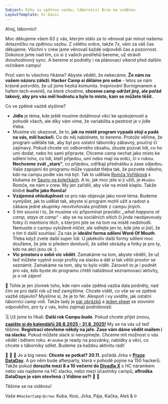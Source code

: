 ```yaml
---
Subject: Díky za zpětnou vazbu, táborníci! Brzo na viděnou
LayoutTemplate: hc-basic
---
```


Ahoj, táborníci!

Moc děkujeme všem 63 z vás, kterým stálo za to věnovat pár minut našemu dotazníčku na zpětnou vazbu.
Z célého srdce, takže 7x, vám za váš čas děkujeme. Všichni v crew jsme věnovali každé odpovědi čas a pozornost.
Dokonce jsme nad tím, co si z vašich postřehů bereme, už strávili dvouhodinový sync. A bereme si podněty
i na plánovací víkend před dalším ročníkem campu!

Proč vám to všechno říkáme? Abyste věděli, že nekecáme. **Že nám na vašem názoru záleží. Hacker Camp si děláme pro sebe**
\- letos se nám krásně potvrdilo, že už jsme hezká komunita. Inspirování Burnigmanem a hafem tech-eventů,
na které chodíme, **chceme camp udržet jiný, ale pořád takový, aby pro vás měl hodnotu a bylo to místo, kam se můžete těšit.**

Co ve zpětné vazbě slyšíme?

- **Jídlo** je téma, kde ještě musíme dotáhnout věci ke spokojenosti a pohodě všech, ale díky vám víme,
  že variabilita a pestrost je v jídle třeba.
- Musíme víc ukazovat, že to, **jak na místě program vypadá stojí a padá na vás, milí hackeři**. Co do něj nabídnete,
  to bereme. Protože věříme, že program uděláte tak, aby byl pro ostatní táborníky zábavný, poučný či zajímavý.
  Pokud chcete víc odborného obsahu, zkuste pozvat lidi, co ho umí dodat, nebo ho sami připravte.
  Chceme camp nechat jako místo ke sdílení toho, co lidi, kteří přijedou, umí nebo mají na srdci, či v rukou.
  **Nechceme zvát „stars“**, co přijedou, odříkají přednášku a zase odjedou. Vaše zapojení do programu může vypadat třeba tak,
  že pozvete někoho, kdo na campu podle vás má být. Tak to udělala [Romča Voříšková](https://donut.hackercamp.cz/hackers/romana/)
  s klukama ze [Sauny na kolečkách](https://www.saunalab.sk/). A to, jak moc jste si ji užili,
  je `#kudos` Romče, ne nám v crew. My jen zařídili, aby vše na místě klaplo. Takže klidně **buďte jako Romča!**
- **Vzájemná ohleduplnost** se pro nás objevuje jako nové téma. Budeme vymýšlet, jak to udělat tak,
  abyste si program mohli užít a radost a zábava jedné skupinky neovlivňovala prožitek z campu jiných.
- S tím souvisí i to, že musíme víc připomínat pravidlo: _„what happens at camp, stays at camp“_ - aby se na sociálních
  sítích či jinde neobjevovaly fotky či mentions těch, s kterými jste se na tom na místě nedohodli.
  Nemusíte o campu vyloženě mlčet, ale sdílejte jen to, kde jste si jistí, že s tím ti další souhlasí.
  Za nás je **ideální forma sdílení Word Of Mouth**. Třeba když zvete další super lidi. U jakékoliv další formy
  sdílení moc doufáme, že jste si předem domluvili, že sdílet obrázky a fotky je pro ty, kdo na akci jsou ok :).
- **Víc prostoru o sobě víc vědět**. Zamakáme na tom, abyste věděli, že už teď můžete vyplnit svoje profily na slacku
  a dát si tak větší prostor se seznámit. Zamakáme na tom, aby to bylo vidět. Zároveň to je i podnět pro vás,
  kdo byste do programu chtěli nabídnout seznamovací aktivity, je o ně zájem!

👀 Tohle je jen zlomek toho, kde nám vaše zpětná vazba dala podněty, nad čím se pro další rok už teď zamýšlíme.
Chcete vidět, co vše se ve zpětné vazbě objevilo? Myslíme si, že je to fér. Alespoň i vy uvidíte,
jak ostatní táborníci camp vidí. Takže tady je [pár obrázků](https://docs.google.com/presentation/d/1JNTsVSBd4qF-9u8Nn6fcpALNzECbCcPWzKUqUPZqWXo/edit?usp=sharing)
a [jeden sheet](https://docs.google.com/spreadsheets/d/1TEyqC82pm0Z5Y_jVGjwzCEoLXTxBMD_gx9EyZjABeV8/edit?usp=sharing)
se slovními odpověďmi, pro ty z vás, koho zajímají podrobnosti.

🗓️ Už jsme to říkali: **Další rok Campu bude**. Pokud chcete přijet znovu, **[zapište si do kalendářů 28.8.2025 \- 31.8. 2025!](https://calendar.google.com/calendar/event?action=TEMPLATE&tmeid=Y2NyajJwOWg2NHNtNGI5bTY0czM0YjlrY2tvamliYjJjb3AzYWI5cGNsaDM4ZTMxNzVnamVkOWw2OCBpckBpemF0bG91ay5jeg&tmsrc=ir%40izatlouk.cz)**
My se na vás už teď těšíme. **Registraci otevřeme někdy na jaře. Zase vám dáme vědět mailem i na slacku**.
Pokud můžete slack si nevypínejte. Chceme mít možnost o vás vědět i během roku.
`#random` je ready na pozvánky, nabídky a věci, co chcete s táborníky sdílet. Budeme za každou aktivitu rádi!

📢 💃 🕺 Jo a big news: **Chcete se potkat? 20.11.** pořádá Jirka v **[Praze DataDay](https://www.dataday.cz/)**.
A po něm bude afterparty, která v pohodě pojme na 150 hackerů. Takže pokud **dorazíte mezi 8 a 10 večerní do [Divadla X](https://www.divadlox10.cz/cs/kontakt#:~:text=Divadlo%20X10%0ACharv%C3%A1tova%2010/39%2C%20Praha%201%2C%20110%2000**)**
s HC náramkem nebo vás najdeme na HC slacku, nebo mezi účastníky campů, **aftroška DataDaye je vám otevřená :) Vidíme se?!** 💃 🕺

Těšíme se na viděnou!

Vaše `#HackerCamp` `@crew`: Kuba, Kosi, Jirka, Pája, Kačka, Aleš & Ir
